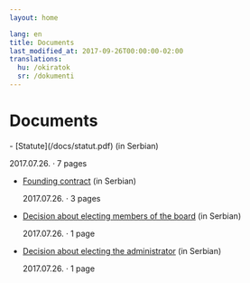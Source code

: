 ```yaml
---
layout: home

lang: en
title: Documents
last_modified_at: 2017-09-26T00:00:00-02:00
translations:
  hu: /okiratok
  sr: /dokumenti
---
```


# Documents

<div class="mdl-shadow--2dp mdl-color--grey-50 mdl-color-text--grey-600 documents" markdown="1">
- [Statute](/docs/statut.pdf) (in Serbian)

  2017.07.26. · 7 pages
- [Founding contract](/docs/ugovor-o-osnivanju.pdf) (in Serbian)

  2017.07.26. · 3 pages
- [Decision about electing members of the board](/docs/odluka-o-imenovanju-upravnog-odbora.pdf) (in Serbian)

  2017.07.26. · 1 page
- [Decision about electing the administrator](/docs/odluka-o-imenovanju-upravitelja.pdf) (in Serbian)

  2017.07.26. · 1 page
</div>
